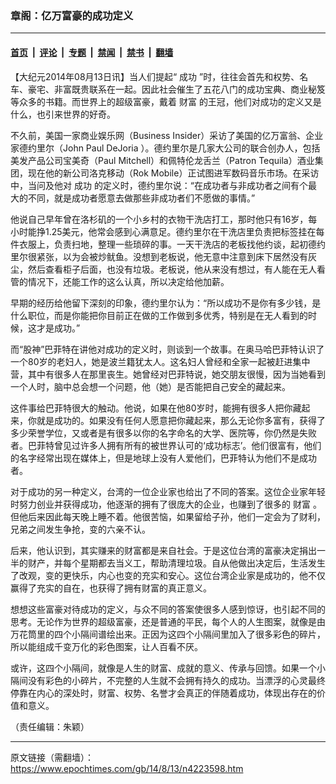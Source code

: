 ### 章阁：亿万富豪的成功定义

---

#### [首页](../../../..?n4223598) &nbsp;|&nbsp; [评论](../../../../../epoch-comment?n4223598) &nbsp;|&nbsp; [专题](../../../../../epoch-special?n4223598) &nbsp;|&nbsp; [禁闻](../../../../../epoch-news?n4223598) &nbsp;|&nbsp; [禁书](../../../../../books?n4223598) &nbsp;|&nbsp; [翻墙](https://github.com/gfw-breaker/nogfw/blob/master/README.md?n4223598)


<div class="post_content" id="artbody" itemprop="articleBody">
 <!-- article content begin -->
 <p>
  【大纪元2014年08月13日讯】当人们提起“
  <ok href="https://www.epochtimes.com/gb/tag/%E6%88%90%E5%8A%9F.html">
   成功
  </ok>
  ”时，往往会首先和权势、名车、豪宅、非富既贵联系在一起。因此社会催生了五花八门的成功宝典、商业秘笈等众多的书籍。而世界上的超级富豪，戴着
  <ok href="https://www.epochtimes.com/gb/tag/%E8%B4%A2%E5%AF%8C.html">
   财富
  </ok>
  的王冠，他们对成功的定义又是什么，也引来世界的好奇。
 </p>
 <p>
  不久前，美国一家商业娱乐网（Business Insider）采访了美国的亿万富翁、企业家德约里尔（John Paul DeJoria ）。德约里尔是几家大公司的联合创办人，包括美发产品公司宝美奇（Paul Mitchell）和佩特伦龙舌兰（Patron Tequila）酒业集团，现在他的新公司洛克移动（Rok Mobile）正试图进军数码音乐市场。在采访中，当问及他对
  <ok href="https://www.epochtimes.com/gb/tag/%E6%88%90%E5%8A%9F.html">
   成功
  </ok>
  的定义时，德约里尔说：“在成功者与非成功者之间有个最大的不同，就是成功者愿意去做那些非成功者们不愿做的事情。”
 </p>
 <p>
  他说自己早年曾在洛杉矶的一个小乡村的衣物干洗店打工，那时他只有16岁，每小时能挣1.25美元，他常会感到心满意足。德约里尔在干洗店里负责把标签挂在每件衣服上，负责扫地，整理一些琐碎的事。一天干洗店的老板找他约谈，起初德约里尔很紧张，以为会被炒鱿鱼。没想到老板说，他无意中注意到床下居然没有灰尘，然后查看柜子后面，也没有垃圾。老板说，他从来没有想过，有人能在无人看管的情况下，还能工作的这么认真，所以决定给他加薪。
 </p>
 <p>
  早期的经历给他留下深刻的印象，德约里尔认为：“所以成功不是你有多少钱，是什么职位，而是你能把你目前正在做的工作做到多优秀，特别是在无人看到的时候，这才是成功。”
 </p>
 <p>
  而“股神”巴菲特在讲他对成功的定义时，则谈到一个故事。在奥马哈巴菲特认识了一个80岁的老妇人，她是波兰籍犹太人。这名妇人曾经和全家一起被赶进集中营，其中有很多人在那里丧生。她曾经对巴菲特说，她交朋友很慢，因为当她看到一个人时，脑中总会想一个问题，他（她）是否能把自己安全的藏起来。
 </p>
 <p>
  这件事给巴菲特很大的触动。他说，如果在他80岁时，能拥有很多人把你藏起来，你就是成功的。如果没有任何人愿意把你藏起来，那么无论你多富有，获得了多少荣誉学位，又或者是有很多以你的名字命名的大学、医院等，你仍然是失败者。巴菲特曾见过许多人拥有所有的被世界认可的‘成功标志’。他们很富有，他们的名字经常出现在媒体上，但是地球上没有人爱他们，巴菲特认为他们不是成功者。
 </p>
 <p>
  对于成功的另一种定义，台湾的一位企业家也给出了不同的答案。这位企业家年轻时努力创业并获得成功，他逐渐的拥有了很庞大的企业，也赚到了很多的
  <ok href="https://www.epochtimes.com/gb/tag/%E8%B4%A2%E5%AF%8C.html">
   财富
  </ok>
  。但他后来因此每天晚上睡不着。他很苦恼，如果留给子孙，他们一定会为了财利，兄弟之间发生争抢，变的六亲不认。
 </p>
 <p>
  后来，他认识到，其实赚来的财富都是来自社会。于是这位台湾的富豪决定捐出一半的财产，并每个星期都去当义工，帮助清理垃圾。自从他做出决定后，生活发生了改观，变的更快乐，内心也变的充实和安心。这位台湾企业家是成功的，他不仅赢得了充实的自在，也获得了拥有财富的真正意义。
 </p>
 <p>
  想想这些富豪对待成功的定义，与众不同的答案使很多人感到惊讶，也引起不同的思考。无论作为世界的超级富豪，还是普通的平民，每个人的人生图案，就像是由万花筒里的四个小隔间谱绘出来。正因为这四个小隔间里加入了很多彩色的碎片，所以能组成千变万化的彩色图案，让人百看不厌。
 </p>
 <p>
  或许，这四个小隔间，就像是人生的财富、成就的意义、传承与回馈。如果一个小隔间没有彩色的小碎片，不完整的人生就不会拥有持久的成功。当漂浮的心灵最终停靠在内心的深处时，财富、权势、名誉才会真正的伴随着成功，体现出存在的价值和意义。
 </p>
 <p>
  （责任编辑：朱颖）
 </p>
 <p>
  <!-- article content end -->
  <div id="below_article_ad">
  </div>
 </p>
</div>


---

原文链接（需翻墙）：https://www.epochtimes.com/gb/14/8/13/n4223598.htm